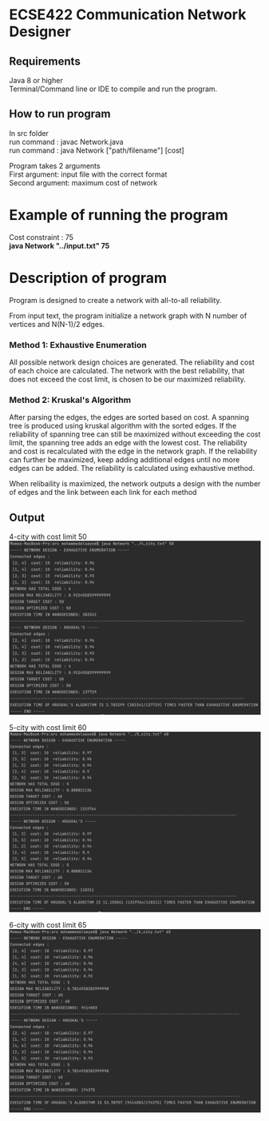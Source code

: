 # ECSE422 Communication Network Designer

## Requirements
Java 8 or higher <br/>
Terminal/Command line or IDE to compile and run the program. <br/>

## How to run program
In src folder  <br/> 
run command : javac Network.java </br>
run command : java Network ["path/filename"] [cost] <br/>

Program takes 2 arguments <br/>
First argument: input file with the correct format <br/>
Second argument: maximum cost of network <br/>

# Example of running the program
Cost constraint : 75 <br/>
<b> java Network "../input.txt" 75 </b> <br/>


# Description of program
Program is designed to create a network with all-to-all reliability.

From input text, the program initialize a network graph with N number of vertices and N(N-1)/2 edges.

### Method 1: Exhaustive Enumeration
All possible network design choices are generated. The reliability and cost of each choice are calculated. The network with the best reliability, that does not exceed the cost limit, is chosen to be our maximized reliability.

### Method 2: Kruskal's Algorithm
After parsing the edges, the edges are sorted based on cost. A spanning tree is produced using kruskal algorithm with the sorted edges.
If the reliability of spanning tree can still be maximized without exceeding the cost limit, the spanning tree adds an edge with the lowest cost. The reliability and cost is recalculated with the edge in the network graph. If the reliability can further be maximized, keep adding additional edges until no more edges can be added. The reliability is calculated using exhaustive method.

When relibaility is maximized, the network outputs a design with the number of edges and the link between each link for each method

## Output

4-city with cost limit 50 <br/>
![4-city](/Images/4-city.png)

5-city with cost limit 60 <br/>
![5-city](/Images/5-city.png)

6-city with cost limit 65 <br/>
![6-city](/Images/6-city.png)







